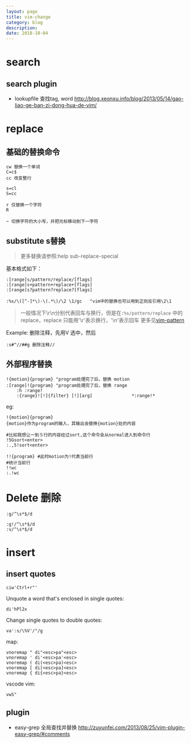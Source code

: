 ```yaml
---
layout: page
title: vim-change
category: blog
description: 
date: 2018-10-04
---
```


# search

## search plugin

- lookupfile 查找tag, word
  http://blog.xeonxu.info/blog/2013/05/14/gao-liao-ge-ban-zi-dong-hua-de-vim/

# replace

## 基础的替换命令

    cw 替换一个单词
    C=c$
    cc 改变整行

    s=cl
    S=cc

    r 仅替换一个字符
    R

    ~ 切换字符的大小写，并把光标移动到下一字符

## substitute s替换

> 更多替换请参照:help sub-replace-special

基本格式如下：

    :[range]s/pattern/replace/[flags]
    :[range]s+pattern+replace+[flags]
    :[range]s?pattern?replace?[flags]

    :%s/\([^-]*\)-\(.*\)/\2 \1/gc   "vim中的替换也可以用到正则反引用\2\1

> 一般情况下\r\n分别代表回车与换行，但是在`:%s/pattern/replace` 中的replace，replace
> 只能用'\r'表示换行，'\n'表示回车 更多见[vim-pattern](/p/vim-pattern)

Example: 删除注释，先用V 选中，然后

    :s#^//##g 删除注释//

## 外部程序替换

    !{motion}{program} "program处理完了后，替换 motion
    :[range]!{program} "program处理完了后，替换 range
        :h :range!
        :{range}![!]{filter} [!][arg]				*:range!*

eg:

    !{motion}{program}
    {motion}作为program的输入，其输出会替换{motion}处的内容

    #比如我想让一到５行的内容经过sort,这个命令会从normal进入到命令行
    !5Gsort<enter>
    :.,5!sort<enter>

    !!{program} #此时motion为!代表当前行
    #统计当前行
    !!wc
    :.!wc

# Delete 删除

    :g/^\s*$/d

    :g!/^\s*$/d
    :v/^\s*$/d

# insert

## insert quotes

    ciw'Ctrl+r"'

Unquote a word that's enclosed in single quotes:

    di'hPl2x

Change single quotes to double quotes:

    va':s/\%V'/"/g

map:

    vnoremap " di"<esc>pa"<esc>
    vnoremap ' di'<esc>pa'<esc>
    vnoremap ( di(<esc>pa)<esc>
    vnoremap [ di[<esc>pa]<esc>
    vnoremap { di{<esc>pa}<esc>

vscode vim:

    vwS"

## plugin

- easy-grep 全局查找并替换
  http://zuyunfei.com/2013/08/25/vim-plugin-easy-grep/#comments
